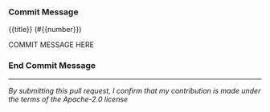 ### Commit Message
{{title}} (#{{number}})

COMMIT MESSAGE HERE

### End Commit Message

----

*By submitting this pull request, I confirm that my contribution is made under the terms of the Apache-2.0 license*
